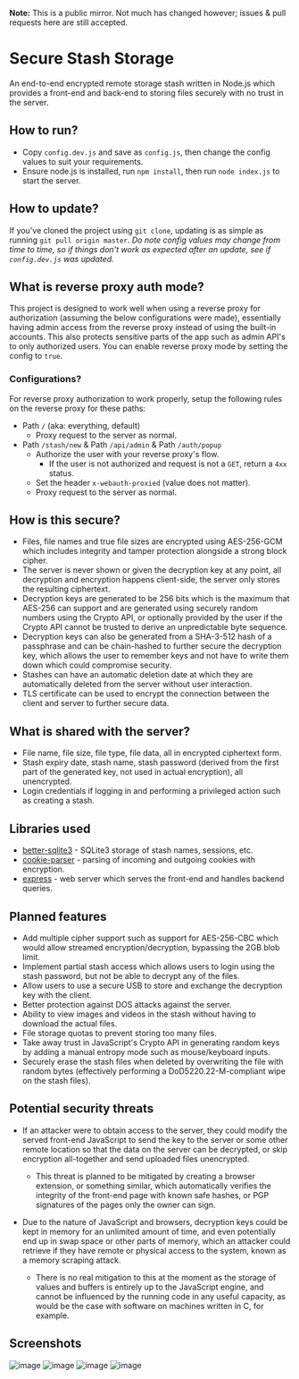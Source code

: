 **Note:** This is a public mirror. Not much has changed however; issues & pull requests here are still accepted.

# Secure Stash Storage
An end-to-end encrypted remote storage stash written in Node.js which provides a front-end and back-end to storing files securely with no trust in the server.

## How to run?
- Copy `config.dev.js` and save as `config.js`, then change the config values to suit your requirements.
- Ensure node.js is installed, run `npm install`, then run `node index.js` to start the server.

## How to update?
If you've cloned the project using `git clone`, updating is as simple as running `git pull origin master`.
*Do note config values may change from time to time, so if things don't work as expected after an update, see if `config.dev.js` was updated.*

## What is reverse proxy auth mode?
This project is designed to work well when using a reverse proxy for authorization (assuming the below configurations were made), essentially having admin access from the reverse proxy instead of using the built-in accounts. 
This also protects sensitive parts of the app such as admin API's to only authorized users.
You can enable reverse proxy mode by setting the config to `true`.

### Configurations?
For reverse proxy authorization to work properly, setup the following rules on the reverse proxy for these paths:
- Path `/` (aka: everything, default)
  - Proxy request to the server as normal.
- Path `/stash/new` & Path `/api/admin` & Path `/auth/popup`
  - Authorize the user with your reverse proxy's flow.
    - If the user is not authorized and request is not a `GET`, return a `4xx` status.
  - Set the header `x-webauth-proxied` (value does not matter).
  - Proxy request to the server as normal.

## How is this secure?
- Files, file names and true file sizes are encrypted using AES-256-GCM which includes integrity and tamper protection alongside a strong block cipher.
- The server is never shown or given the decryption key at any point, all decryption and encryption happens client-side, the server only stores the resulting ciphertext.
- Decryption keys are generated to be 256 bits which is the maximum that AES-256 can support and are generated using securely random numbers using the Crypto API, or optionally provided by the user if the Crypto API cannot be trusted to derive an unpredictable byte sequence.
- Decryption keys can also be generated from a SHA-3-512 hash of a passphrase and can be chain-hashed to further secure the decryption key, which allows the user to remember keys and not have to write them down which could compromise security.
- Stashes can have an automatic deletion date at which they are automatically deleted from the server without user interaction.
- TLS certificate can be used to encrypt the connection between the client and server to further secure data.

## What is shared with the server?
- File name, file size, file type, file data, all in encrypted ciphertext form.
- Stash expiry date, stash name, stash password (derived from the first part of the generated key, not used in actual encryption), all unencrypted.
- Login credentials if logging in and performing a privileged action such as creating a stash.

## Libraries used
- [better-sqlite3](https://github.com/WiseLibs/better-sqlite3) - SQLite3 storage of stash names, sessions, etc.
- [cookie-parser](https://github.com/expressjs/cookie-parser) - parsing of incoming and outgoing cookies with encryption.
- [express](https://github.com/expressjs/express) - web server which serves the front-end and handles backend queries.

## Planned features
- Add multiple cipher support such as support for AES-256-CBC which would allow streamed encryption/decryption, bypassing the 2GB blob limit.
- Implement partial stash access which allows users to login using the stash password, but not be able to decrypt any of the files.
- Allow users to use a secure USB to store and exchange the decryption key with the client.
- Better protection against DOS attacks against the server.
- Ability to view images and videos in the stash without having to download the actual files.
- File storage quotas to prevent storing too many files.
- Take away trust in JavaScript's Crypto API in generating random keys by adding a manual entropy mode such as mouse/keyboard inputs.
- Securely erase the stash files when deleted by overwriting the file with random bytes (effectively performing a DoD5220.22-M-compliant wipe on the stash files).


## Potential security threats
- If an attacker were to obtain access to the server, they could modify the served front-end JavaScript to send the key to the server or some other remote location so that the data on the server can be decrypted, or skip encryption all-together and send uploaded files unencrypted.
  - This threat is planned to be mitigated by creating a browser extension, or something similar, which automatically verifies the integrity of the front-end page with known safe hashes, or PGP signatures of the pages only the owner can sign.
    
- Due to the nature of JavaScript and browsers, decryption keys could be kept in memory for an unlimited amount of time, and even potentially end up in swap space or other parts of memory, which an attacker could retrieve if they have remote or physical access to the system, known as a memory scraping attack.
  - There is no real mitigation to this at the moment as the storage of values and buffers is entirely up to the JavaScript engine, and cannot be influenced by the running code in any useful capacity, as would be the case with software on machines written in C, for example.

## Screenshots
![image](https://github.com/SpeedyCraftah/secure-stash/assets/45142584/d1045088-b7c2-48e7-9d1f-f1f9d05f9ef0)
![image](https://github.com/SpeedyCraftah/secure-stash/assets/45142584/7b05e058-df91-4ba6-9f37-157a752c0833)
![image](https://github.com/SpeedyCraftah/secure-stash/assets/45142584/22cfc428-f51b-4a7f-8a42-119c7fc439ae)
![image](https://github.com/SpeedyCraftah/secure-stash/assets/45142584/89071733-028c-4fe6-b4f6-c49746d44ed2)
